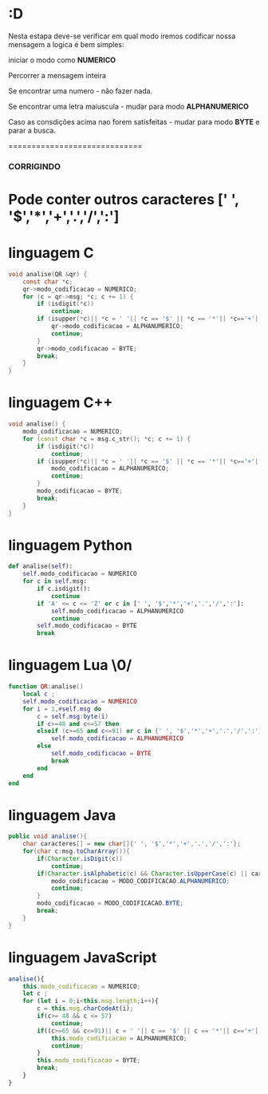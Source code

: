 # :D
Nesta estapa deve-se verificar em qual modo iremos codificar nossa mensagem
a logica é bem simples:
<p  align="justify" > iniciar o modo como <b>NUMERICO</b></p>
<p  align="justify">Percorrer a mensagem inteira</p>
<p  align="justify">Se encontrar uma numero - não fazer nada.</p>
<p  align="justify">Se encontrar uma letra maiuscula - mudar para modo <b>ALPHANUMERICO</b></p>
<p  align="justify">Caso as consdições acima nao forem satisfeitas - mudar para modo <b>BYTE</b> e parar a busca.</p>
=============================


### CORRIGINDO
Pode conter outros caracteres 
[' ', '$','*','+','.','/',':']
==================



# linguagem C
```C
void analise(QR &qr) {
	const char *c;
    qr->modo_codificacao = NUMERICO;
    for (c = qr->msg; *c; c += 1) {
        if (isdigit(*c))
            continue;
        if (isupper(*c)|| *c = ' '|| *c == '$' || *c == '*'|| *c=='+'||*c == '.' ||*c=='/'||*c==':') {
            qr->modo_codificacao = ALPHANUMERICO;
            continue;
        }
        qr->modo_codificacao = BYTE;
        break;
    }
}
```
# linguagem C++ 
```Cpp
void analise() {
	modo_codificacao = NUMERICO;
    for (const char *c = msg.c_str(); *c; c += 1) {
        if (isdigit(*c))
        	continue;
        if (isupper(*c)|| *c = ' '|| *c == '$' || *c == '*'|| *c=='+'||*c == '.' ||*c=='/'||*c==':') {
        	modo_codificacao = ALPHANUMERICO;
            continue;
        }
        modo_codificacao = BYTE;
        break;
	}
}
```
# linguagem Python
```Python
def analise(self):
    self.modo_codificacao = NUMERICO
    for c in self.msg:
        if c.isdigit():
            continue
        if 'A' <= c <= 'Z' or c in [' ', '$','*','+','.','/',':']:
            self.modo_codificacao = ALPHANUMERICO
            continue
        self.modo_codificacao = BYTE
        break

```
# linguagem Lua \0/
```lua
function QR:analise()
    local c ;
    self.modo_codificacao = NUMERICO
    for i = 1,#self.msg do
        c = self.msg:byte(i)
        if c>=48 and c<=57 then
        elseif (c>=65 and c<=91) or c in {' ', '$','*','+','.','/',':'}  then
            self.modo_codificacao = ALPHANUMERICO
        else
            self.modo_codificacao = BYTE
            break
        end
    end
end

```
# linguagem Java
```Java
public void analise(){
	char caracteres[] = new char[]{' ', '$','*','+','.','/',':'};
    for(char c:msg.toCharArray()){
        if(Character.isDigit(c))
            continue;
        if(Character.isAlphabetic(c) && Character.isUpperCase(c) || caracteres.contains(c)){
            modo_codificacao = MODO_CODIFICACAO.ALPHANUMERICO;
        	continue;
        }
        modo_codificacao = MODO_CODIFICACAO.BYTE;
    	break;
    }
}
```
# linguagem JavaScript
```javaScript
analise(){
    this.modo_codificacao = NUMERICO;
    let c ;
    for (let i = 0;i<this.msg.length;i++){
        c = this.msg.charCodeAt(i);
        if(c>= 48 && c <= 57)
            continue;
        if((c>=65 && c<=91)|| c = ' '|| c == '$' || c == '*'|| c=='+'||c == '.' ||c=='/'||c==':'){
            this.modo_codificacao = ALPHANUMERICO;
            continue;
        }
        this.modo_codificacao = BYTE;
        break;
    }
}
```
